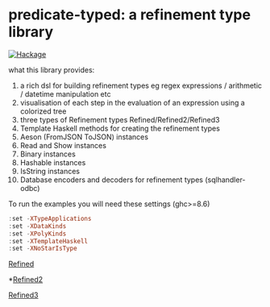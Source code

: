 # predicate-typed: a refinement type library

[![Hackage](https://img.shields.io/hackage/v/predicate-typed.svg?colorB=5d0ef0&style=flat)](https://hackage.haskell.org/package/predicate-typed)

what this library provides:
1. a rich dsl for building refinement types eg regex expressions / arithmetic / datetime manipulation etc
1. visualisation of each step in the evaluation of an expression using a colorized tree
1. three types of Refinement types Refined/Refined2/Refined3
1. Template Haskell methods for creating the refinement types
1. Aeson (FromJSON ToJSON) instances
1. Read and Show instances
1. Binary instances
1. Hashable instances
1. IsString instances
1. Database encoders and decoders for refinement types (sqlhandler-odbc)

To run the examples you will need these settings (ghc>=8.6)
```haskell
:set -XTypeApplications
:set -XDataKinds
:set -XPolyKinds
:set -XTemplateHaskell
:set -XNoStarIsType
```

[Refined](Refined.md)

*[Refined2](Refined2.md)

[Refined3](Refined3.md)